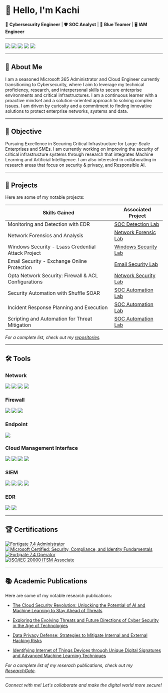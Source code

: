 # 👋 Hello, I'm Kachi 

🔐 **Cybersecurity Engineer** | 🛡️ **SOC Analyst** | 🧠 **Blue Teamer** | 🖥️ **IAM Engineer**

---

<a href="https://linkedin.com/in/kachiokereke/"><img src="https://img.shields.io/badge/-LinkedIn-0072b1?&style=for-the-badge&logo=linkedin&logoColor=white" /></a>  <a href="https://twitter.com/CyberHacck"><img src="https://img.shields.io/badge/-Twitter-1DA1F2?&style=for-the-badge&logo=twitter&logoColor=white" /></a> <a href="https://medium.com/@CyberHacck"><img src="https://img.shields.io/badge/-Medium-12100E?&style=for-the-badge&logo=medium&logoColor=white" /></a>
<a href="https://scholar.google.com/citations?user=VpIEeYwAAAAJ&hl=en&authuser=1"><img src="https://img.shields.io/badge/-Google%20Scholar-4285F4?&style=for-the-badge&logo=google-scholar&logoColor=white" /></a>
<a href="https://www.researchgate.net/profile/Ruth-Okereke"><img src="https://img.shields.io/badge/-ResearchGate-00CCBB?&style=for-the-badge&logo=researchgate&logoColor=white" /></a>

---

## 🧭 About Me

I am a seasoned Microsoft 365 Administrator and Cloud Engineer currently transitioning to Cybersecurity, where I aim to leverage my technical proficiency, research, and interpersonal skills to secure enterprise environments and critical infrastructures. I am a continuous learner with a proactive mindset and a solution-oriented approach to solving complex issues. I am driven by curiosity and a commitment to finding innovative solutions to protect enterprise networks, systems and data.

---

## 🎯 Objective  

Pursuing Excellence in Securing Critical Infrastructure for Large-Scale Enterprises and SMEs. I am currently working on improving the security  of critical infrastructure systems through research that integrates Machine Learning and Artificial Intelligence. I am also interested in collaborating in research areas that focus on security & privacy, and Responsible AI. 

---

## 📂 Projects

Here are some of my notable projects:

| Skills Gained                                     |        Associated Project              |
|---------------------------------------------      |----------------------------------------|
| Monitoring and Detection with EDR                    | <a href="https://github.com/CyberHaack/Incident-Monitoring-and-Detection-with-EDR">SOC Detection Lab</a>|
| Network Forensics and Analysis                       | <a href="https://github.com/CyberHaack/Network-Forensics-Lab"> Network Forensic Lab</a>|
| Windows Security - Lsass Credential Attack Project   | <a href="https://github.com/CyberHaack/SIEM-Implementation-and-Log-Analysis">Windows Security Lab</a>|
| Email Security - Exchange Online Protection          | <a href="https://github.com/CyberHaack/Exchange-Online-Protection">Email Security Lab</a>|
| Opta Network Security: Firewall & ACL Configurations | <a href="https://github.com/CyberHaack/Opta-Network-Security"> Network Security Lab</a>| 
| Security Automation with Shuffle SOAR                | <a href="https://github.com/CyberHaack/Security-Automation-with-Shuffle-SOAR">SOC Automation Lab</a>
| Incident Response Planning and Execution	           | <a href="https://github.com/CyberHaack/Incident-Response-Planning-and-Execution">SOC Automation Lab</a> 
| Scripting and Automation for Threat Mitigation	     | <a href="https://github.com/CyberHaack/Scripting-and-Automation-for-Threat-Mitigation">SOC Automation Lab</a>

*For a complete list, check out my [repositories](https://github.com/CyberHaack?tab=repositories).*

---


## 🛠️ Tools

### Network
<div>
  <img src="https://img.shields.io/badge/-Wireshark-1679A7?&style=for-the-badge&logo=Wireshark&logoColor=white" />
  <img src="https://img.shields.io/badge/-Suricata-EF3B2D?&style=for-the-badge&logo=Suricata&logoColor=white" />
  <img src="https://img.shields.io/badge/-Zeek-777BB4?&style=for-the-badge&logo=Zeek&logoColor=white" />
  <img src="https://img.shields.io/badge/-Nmap-004672?&style=for-the-badge&logo=Nmap&logoColor=white" />

</div>

### Firewall
<div>
  <img src="https://img.shields.io/badge/-FortiGate-003B5C?&style=for-the-badge&logo=Fortinet&logoColor=white" />
  <img src="https://img.shields.io/badge/-OPNsense-1F5B88?&style=for-the-badge&logo=OPNsense&logoColor=white" />
  <img src="https://img.shields.io/badge/-pfSense-1D3C4D?&style=for-the-badge&logo=pfSense&logoColor=white" />

</div>
  
### Endpoint
 <div>
   <img src="https://img.shields.io/badge/-Microsoft_Defender_for_Endpoint-00A4EF?&style=for-the-badge&logo=Microsoft&logoColor=white" />

### Cloud Management Interface
   <img src="https://img.shields.io/badge/-Microsoft%20Azure-0078D4?style=for-the-badge&logo=microsoft-azure&logoColor=white" />
    <img src="https://img.shields.io/badge/-Azure%20Active%20Directory-0089D6?style=for-the-badge&logo=azure-active-directory&logoColor=white" />
   <img src="https://img.shields.io/badge/-Microsoft%20Defender-0078D7?style=for-the-badge&logo=microsoft-defender&logoColor=white" />
   <img src="https://img.shields.io/badge/-Microsoft%20365-747474?style=for-the-badge&logo=microsoft&logoColor=white" />
   
 </div>

### SIEM
<div>
   <img src="https://img.shields.io/badge/-Microsoft_Sentinel-0078D4?&style=for-the-badge&logo=Microsoft&logoColor=white" />
   <img src="https://img.shields.io/badge/-Splunk-000000?&style=for-the-badge&logo=Splunk&logoColor=white" />
   <img src="https://img.shields.io/badge/-Elastic-005571?&style=for-the-badge&logo=Elastic&logoColor=white" />
   <img src="https://img.shields.io/badge/-QRadar-0a0a0a?&style=for-the-badge&logo=ibm&logoColor=white" /> 
</div>

### EDR
<div>
<img src="https://img.shields.io/badge/-LimaCharlie-00FF41?&style=for-the-badge&logo=limacharlie&logoColor=white" />
<img src="https://img.shields.io/badge/-Wazuh-557C94?&style=for-the-badge&logo=wazuh&logoColor=white" />
</div>

---

## 🏆 Certifications  

[![Fortigate 7.4 Administrator](https://img.shields.io/badge/Fortigate%207.4-Administrator-red?style=for-the-badge&logo=fortinet&logoColor=white)](https://www.credly.com/badges/4bea57c9-ee16-4784-94bc-00047be08db9/public_url)  
[![Microsoft Certified: Security, Compliance, and Identity Fundamentals](https://img.shields.io/badge/Microsoft%20Certified-Security%2C%20Compliance%20%26%20Identity%20Fundamentals-blue?style=for-the-badge&logo=microsoft)](https://www.credly.com/badges/bb033869-f830-4fac-b523-8162536303b9/public_url)  
[![Fortigate 7.4 Operator](https://img.shields.io/badge/Fortigate%207.4-Operator-red?style=for-the-badge&logo=fortinet&logoColor=white)](https://www.credly.com/badges/9e7221e1-373d-4f39-9e81-629a371fc77b/public_url)  
[![ISO/IEC 20000 ITSM Associate](https://img.shields.io/badge/ISO%2FIEC%2020000-ITSM%20Associate-00C851?style=for-the-badge&logo=iso&logoColor=white)](https://www.skillfront.com/certifications/SkillFront-SFE040de4057aa61-78200762520052.pdf)  

 --- 

## 📚 Academic Publications  


Here are some of my notable research publications:

- <a href="http://dx.doi.org/10.58578/AJSTEA.v2i5.3813">The Cloud Security Revolution: Unlocking the Potential of AI and Machine Learning to Stay Ahead of Threats</a>

- <a href="https://www.researchgate.net/publication/384455247_Exploring_the_Evolving_Threats_and_Future_Directions_of_Cyber_Security_in_the_Age_of_Technologies">Exploring the Evolving Threats and Future Directions of Cyber Security in the Age of Technologies </a>

- <a href="https://www.researchgate.net/publication/384239873_Data_Privacy_Defense_Strategies_to_Mitigate_Internal_and_External_Hacking_Risks">Data Privacy Defense: Strategies to Mitigate Internal and External Hacking Risks
 </a>
 
- <a href="https://pathofscience.org/index.php/ps/article/view/3201">Identifying Internet of Things Devices through Unique Digital Signatures and Advanced Machine Learning Techniques</a>
 

*For a complete list of my reserach publications, check out my [ResearchGate](https://www.researchgate.net/profile/Ruth-Okereke/research).*

---

*Connect with me! Let's collaborate and make the digital world more secure!*

